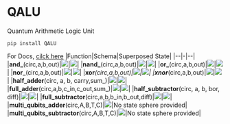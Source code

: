 # QALU
Quantum Arithmetic Logic Unit

    pip install QALU
    
For Docs, <a href="https://github.com/alihakimtaskiran/QALU/blob/main/Docs/README.MD">cilck here</a>
|Function|Schema|Superposed State|
|--|-|--|
|**and_**(circ,a,b,out)|![](src/and_s_.png)|![](src/and_q.png)|
|**nand_**(circ,a,b,out)|![](src/nand_s_.png)|![](src/nand_q.png)|
|**or_**(circ,a,b,out)|![](src/or_s_.png)|![](src/or_q.png)|
|**nor_**(circ,a,b,out)|![](src/nor_s_.png)|![](src/nor_q.png)|
|**xor**_(circ,a,b,out)|![](src/xor_s_.png)|![](src/xor_q.png)|
|**xnor**_(circ,a,b,out)|![](src/xnor_s_.png)|![](src/xnor_qq.png)|
|**half_adder**(circ, a, b, carry,sum_)|![](src/ha_s_.png)|![](src/ha_q.png)|
|**full_adder**(circ,a,b,c_in,c_out,sum_)|![](src/fa_s__.png)|![](src/fa_q.png)|
|**half_subtractor**(circ, a, b, bor, diff)|![](src/hs_s_.png)|![](src/hs_q.png)|
|**full_subtractor**(circ,a,b,b_in,b_out,diff)|![](src/fs_s__.png)|![](src/fs_q.png)|
|**multi_qubits_adder**(circ,A,B,T,C)|![](src/mqa.png)|No state sphere provided|
|**multi_qubits_subtractor**(circ,A,B,T,C)|![](src/mqs.png)|No state sphere provided|
